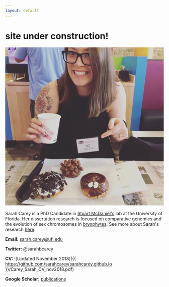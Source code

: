 ```yaml
---
layout: default
---
```


# site under construction!

![Sarah](/Images/sarahcarey.jpg)


Sarah Carey is a PhD Candidate in [Stuart McDaniel's](https://mcdaniellab.biology.ufl.edu/) lab at the University of Florida. Her dissertation research is focused on comparative genomics and the evolution of sex chromosomes in [bryophytes](https://en.wikipedia.org/wiki/Bryophyte). See more about Sarah's research [here](./research.html).


**Email:** sarah.carey@ufl.edu

**Twitter:** @sarahbcarey

**CV:** ![Updated November 2018]({{ https://github.com/sarahcarey/sarahcarey.github.io }}/Carey_Sarah_CV_nov2018.pdf)

**Google Scholar:** [publications](https://scholar.google.com/citations?user=yIXDh60AAAAJ&hl=en)


